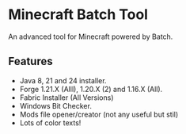 # Minecraft Batch Tool
An advanced tool for Minecraft powered by Batch.

## Features

 -  Java 8, 21 and 24 installer.
  -  Forge 1.21.X (Alll), 1.20.X (2) and 1.16.X (All).
 -   Fabric Installer (All Versions)
 -  Windows Bit Checker.
 -   Mods file opener/creator (not any useful but stil)
  -  Lots of color texts!